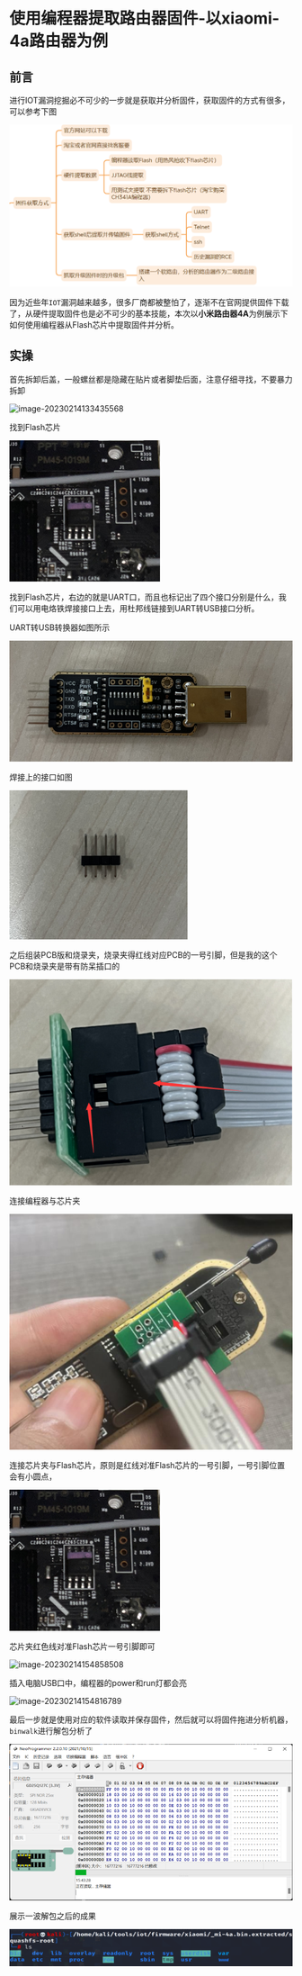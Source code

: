 # 使用编程器提取路由器固件-以xiaomi-4a路由器为例

## 前言

进行IOT漏洞挖掘必不可少的一步就是获取并分析固件，获取固件的方式有很多，可以参考下图

![image-20230214155423359](images/11.png)

因为近些年`IOT`漏洞越来越多，很多厂商都被整怕了，逐渐不在官网提供固件下载了，从硬件提取固件也是必不可少的基本技能，本次以**小米路由器4A**为例展示下如何使用编程器从Flash芯片中提取固件并分析。

## 实操

首先拆卸后盖，一般螺丝都是隐藏在贴片或者脚垫后面，注意仔细寻找，不要暴力拆卸



![image-20230214133435568](images/01.png)



找到Flash芯片

![image-20230214134942308](images/2.png)

找到Flash芯片，右边的就是UART口，而且也标记出了四个接口分别是什么，我们可以用电烙铁焊接接口上去，用杜邦线链接到UART转USB接口分析。

UART转USB转换器如图所示

![image-20230214135450052](images/04.png)

焊接上的接口如图

![image-20230214135405091](images/03.png)



之后组装PCB版和烧录夹，烧录夹得红线对应PCB的一号引脚，但是我的这个PCB和烧录夹是带有防呆插口的

![image-20230214153324191](images/05.png)

连接编程器与芯片夹

![image-20230214153459512](images/06.png)



连接芯片夹与Flash芯片，原则是红线对准Flash芯片的一号引脚，一号引脚位置会有小圆点，

![image-20230214134942308](images/2.png)

芯片夹红色线对准Flash芯片一号引脚即可

![image-20230214154858508](images/09.png)

插入电脑USB口中，编程器的power和run灯都会亮

![image-20230214154816789](images/08.png)





最后一步就是使用对应的软件读取并保存固件，然后就可以将固件拖进分析机器，`binwalk`进行解包分析了

![image-20230214154350890](images/07.png)



展示一波解包之后的成果

![image-20230214155239787](images/10.png)